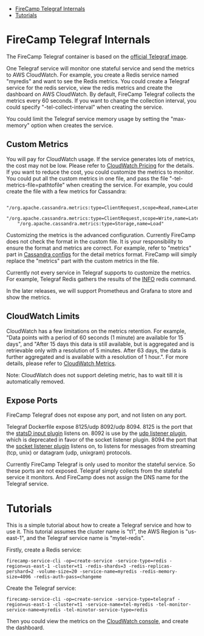 * [FireCamp Telegraf Internals](https://github.com/cloudstax/firecamp/pkg/tree/master/catalog/telegraf#firecamp-telegraf-internals)
* [Tutorials](https://github.com/cloudstax/firecamp/pkg/tree/master/catalog/telegraf#tutorials)

# FireCamp Telegraf Internals

The FireCamp Telegraf container is based on the [official Telegraf image](https://hub.docker.com/_/telegraf/).

One Telegraf service will monitor one stateful service and send the metrics to AWS CloudWatch. For example, you create a Redis service named "myredis" and want to see the Redis metrics. You could create a Telegraf service for the redis service, view the redis metrics and create the dashboard on AWS CloudWatch. By default, FireCamp Telegraf collects the metrics every 60 seconds. If you want to change the collection interval, you could specify "-tel-collect-interval" when creating the service.

You could limit the Telegraf service memory usage by setting the "max-memory" option when creates the service.

## Custom Metrics

You will pay for CloudWatch usage. If the service generates lots of metrics, the cost may not be low. Please refer to [CloudWatch Pricing](https://aws.amazon.com/cloudwatch/pricing/) for the details. If you want to reduce the cost, you could customize the metrics to monitor. You could put all the custom metrics in one file, and pass the file "-tel-metrics-file=pathtofile" when creating the service. For example, you could create the file with a few metrics for Cassandra:
```
    "/org.apache.cassandra.metrics:type=ClientRequest,scope=Read,name=Latency",
    "/org.apache.cassandra.metrics:type=ClientRequest,scope=Write,name=Latency",
    "/org.apache.cassandra.metrics:type=Storage,name=Load"
```

Customizing the metrics is the advanced configuration. Currently FireCamp does not check the format in the custom file. It is your responsibility to ensure the format and metrics are correct. For example, refer to "metrics" part in [Cassandra configs](https://github.com/cloudstax/firecamp/pkg/tree/master/catalog/telegraf/1.5/dockerfile/input_cas.conf) for the detail metrics format. FireCamp will simply replace the "metrics" part with the custom metrics in the file.

Currently not every service in Telegraf supports to customize the metrics. For example, Telegraf Redis gathers the results of the [INFO](https://redis.io/commands/info) redis command.

In the later releases, we will support Prometheus and Grafana to store and show the metrics.

## CloudWatch Limits

CloudWatch has a few limitations on the metrics retention. For example, "Data points with a period of 60 seconds (1 minute) are available for 15 days", and "After 15 days this data is still available, but is aggregated and is retrievable only with a resolution of 5 minutes. After 63 days, the data is further aggregated and is available with a resolution of 1 hour.". For more details, please refer to [CloudWatch Metrics](https://docs.aws.amazon.com/AmazonCloudWatch/latest/monitoring/cloudwatch_concepts.html#Metric).

Note: CloudWatch does not support deleting metric, has to wait till it is automatically removed.

## Expose Ports

FireCamp Telegraf does not expose any port, and not listen on any port.

Telegraf Dockerfile expose 8125/udp 8092/udp 8094. 8125 is the port that the [statsD input plugin](https://github.com/influxdata/telegraf/tree/master/plugins/inputs/statsd) listens on. 8092 is use by the [udp listener plugin](https://github.com/influxdata/telegraf/tree/master/plugins/inputs/udp_listener), which is deprecated in favor of the socket listener plugin. 8094 the port that the [socket listener plugin](https://github.com/influxdata/telegraf/tree/master/plugins/inputs/socket_listener) listens on, to listens for messages from streaming (tcp, unix) or datagram (udp, unixgram) protocols.

Currently FireCamp Telegraf is only used to monitor the stateful service. So these ports are not exposed. Telegraf simply collects from the stateful service it monitors. And FireCamp does not assign the DNS name for the Telegraf service.


# Tutorials

This is a simple tutorial about how to create a Telegraf service and how to use it. This tutorial assumes the cluster name is "t1", the AWS Region is "us-east-1", and the Telegraf service name is "mytel-redis".

Firstly, create a Redis service:
```
firecamp-service-cli -op=create-service -service-type=redis -region=us-east-1 -cluster=t1 -redis-shards=3 -redis-replicas-pershard=2 -volume-size=20 -service-name=myredis -redis-memory-size=4096 -redis-auth-pass=changeme
```

Create the Telegraf service:
```
firecamp-service-cli -op=create-service -service-type=telegraf -region=us-east-1 -cluster=t1 -service-name=tel-myredis -tel-monitor-service-name=myredis -tel-minotor-service-type=redis
```

Then you could view the metrics on the [CloudWatch console](https://console.aws.amazon.com/cloudwatch), and create the dashboard.
